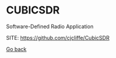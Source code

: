 # CUBICSDR
 
 Software-Defined Radio Application
 
 SITE: https://github.com/cjcliffe/CubicSDR

 [Go back](https://portable-linux-apps.github.io/apps.html)
